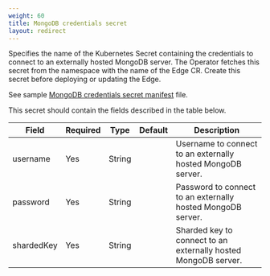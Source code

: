 ```yaml
---
weight: 60
title: MongoDB credentials secret
layout: redirect
---
```


Specifies the name of the Kubernetes Secret containing the credentials to connect to an externally hosted MongoDB server. The Operator fetches this secret from the namespace with the name of the Edge CR. Create this secret before deploying or updating the Edge.

See sample [MongoDB credentials secret manifest](https://raw.githubusercontent.com/SoftwareAG/edge-k8s-operator-docs/main/samples/secret/mongodb-credentials-secret.yaml) file.

This secret should contain the fields described in the table below.

Field | Required | Type | Default | Description
----- | -------- | ---- | ------- | -----------
username | Yes | String |  | Username to connect to an externally hosted MongoDB server.
password | Yes | String |  | Password to connect to an externally hosted MongoDB server.
shardedKey | Yes | String |  | Sharded key to connect to an externally hosted MongoDB server.